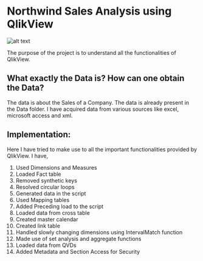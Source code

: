 # Northwind Sales Analysis using QlikView
![alt text](https://github.com/swarupmishal/Sales-Analysis-using-QlikView/blob/master/Extras/sales-forecasting-250x250.jpg)

The purpose of the project is to understand all the functionalities of QlikView.


## What exactly the Data is? How can one obtain the Data?
The data is about the Sales of a Company. The data is already present in the Data folder. I have acquired data from various sources like excel, microsoft access and xml.

## Implementation:
Here I have tried to make use to all the important functionalities provided by QlikView. I have,
1. Used Dimensions and Measures
2. Loaded Fact table
3. Removed synthetic keys
4. Resolved circular loops
5. Generated data in the script
6. Used Mapping tables
7. Added Preceding load to the script
8. Loaded data from cross table
9. Created master calendar
10. Created link table
11. Handled slowly changing dimensions using IntervalMatch function
12. Made use of set analysis and aggregate functions
13. Loaded data from QVDs
14. Added Metadata and Section Access for Security

